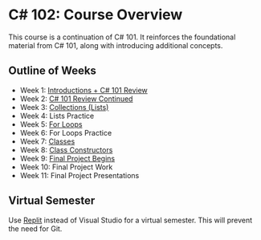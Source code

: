 # <span>C# 102: Course Overview</span>
This course is a continuation of C# 101. It reinforces the foundational material from C# 101, along with introducing additional concepts.

## Outline of Weeks
- Week 1: [Introductions + C# 101 Review](Cs101Review/)
- Week 2: [C# 101 Review Continued](Cs101Review/)
- Week 3: [Collections (Lists)](Collections/)
- Week 4: Lists Practice
- Week 5: [For Loops](ForLoops/)
- Week 6: For Loops Practice
- Week 7: [Classes](Classes/)
- Week 8: [Class Constructors](ClassConstructors/)
- Week 9: [Final Project Begins](FinalProject/)
- Week 10: Final Project Work
- Week 11: Final Project Presentations

## Virtual Semester
Use [Replit](https://replit.com) instead of Visual Studio for a virtual semester. This will prevent the need for Git.